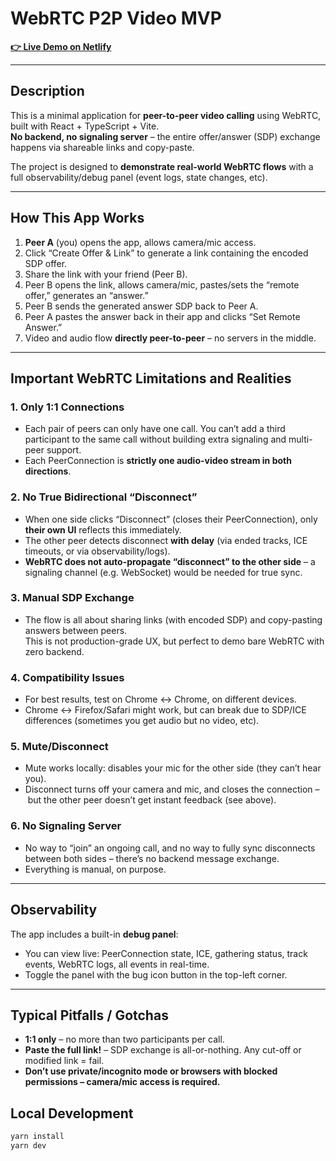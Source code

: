 # WebRTC P2P Video MVP

**[👉 Live Demo on Netlify](https://app.netlify.com/projects/ddwebrtc/deploys)**

---

## Description

This is a minimal application for **peer-to-peer video calling** using WebRTC, built with React + TypeScript + Vite.  
**No backend, no signaling server** – the entire offer/answer (SDP) exchange happens via shareable links and copy-paste.

The project is designed to **demonstrate real-world WebRTC flows** with a full observability/debug panel (event logs, state changes, etc).

---

## How This App Works

1. **Peer A** (you) opens the app, allows camera/mic access.
2. Click “Create Offer & Link” to generate a link containing the encoded SDP offer.
3. Share the link with your friend (Peer B).
4. Peer B opens the link, allows camera/mic, pastes/sets the “remote offer,” generates an “answer.”
5. Peer B sends the generated answer SDP back to Peer A.
6. Peer A pastes the answer back in their app and clicks “Set Remote Answer.”
7. Video and audio flow **directly peer-to-peer** – no servers in the middle.

---

## Important WebRTC Limitations and Realities

### 1. Only 1:1 Connections

- Each pair of peers can only have one call. You can’t add a third participant to the same call without building extra signaling and multi-peer support.
- Each PeerConnection is **strictly one audio-video stream in both directions**.

### 2. No True Bidirectional “Disconnect”

- When one side clicks “Disconnect” (closes their PeerConnection), only **their own UI** reflects this immediately.
- The other peer detects disconnect **with delay** (via ended tracks, ICE timeouts, or via observability/logs).
- **WebRTC does not auto-propagate “disconnect” to the other side** – a signaling channel (e.g. WebSocket) would be needed for true sync.

### 3. Manual SDP Exchange

- The flow is all about sharing links (with encoded SDP) and copy-pasting answers between peers.  
  This is not production-grade UX, but perfect to demo bare WebRTC with zero backend.

### 4. Compatibility Issues

- For best results, test on Chrome ↔ Chrome, on different devices.
- Chrome ↔ Firefox/Safari might work, but can break due to SDP/ICE differences (sometimes you get audio but no video, etc).

### 5. Mute/Disconnect

- Mute works locally: disables your mic for the other side (they can’t hear you).
- Disconnect turns off your camera and mic, and closes the connection – but the other peer doesn’t get instant feedback (see above).

### 6. No Signaling Server

- No way to “join” an ongoing call, and no way to fully sync disconnects between both sides – there’s no backend message exchange.
- Everything is manual, on purpose.

---

## Observability

The app includes a built-in **debug panel**:

- You can view live: PeerConnection state, ICE, gathering status, track events, WebRTC logs, all events in real-time.
- Toggle the panel with the bug icon button in the top-left corner.

---

## Typical Pitfalls / Gotchas

- **1:1 only** – no more than two participants per call.
- **Paste the full link!** – SDP exchange is all-or-nothing. Any cut-off or modified link = fail.
- **Don’t use private/incognito mode or browsers with blocked permissions – camera/mic access is required.**


## Local Development

```bash
yarn install
yarn dev
